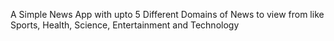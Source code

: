 A Simple News App with upto 5 Different Domains of News to view from like Sports, Health, Science, Entertainment and Technology

